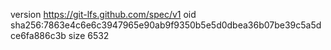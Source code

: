 version https://git-lfs.github.com/spec/v1
oid sha256:7863e4c6e6c3947965e90ab9f9350b5e5d0dbea36b07be39c5a5dce6fa886c3b
size 6532
